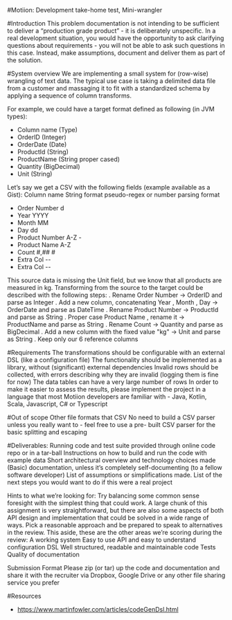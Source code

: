 #Motiion: Development take-home test, Mini-wrangler

#Introduction 
This problem documentation is not intending to be sufficient to deliver a “production grade product” - 
it is deliberately unspecific. In a real development situation, you would have the opportunity to ask 
clarifying questions about requirements - you will not be able to ask such questions in this case. 
Instead, make assumptions, document and deliver them as part of the solution. 

#System overview 
We are implementing a small system for (row-wise) wrangling of text data. The typical use case is 
taking a delimited data file from a customer and massaging it to fit with a standardized schema by 
applying a sequence of column transforms. 

For example, we could have a target format defined as following (in JVM types): 
- Column name (Type)
- OrderID (Integer)
- OrderDate (Date)
- ProductId (String)
- ProductName (String proper cased)
- Quantity (BigDecimal)
- Unit (String)

Let’s say we get a CSV with the following fields (example available as a Gist): 
Column name String format pseudo-regex or number parsing format 

- Order Number d 
- Year YYYY 
- Month MM 
- Day dd 
- Product Number A-Z - 
- Product Name A-Z 
- Count #,## # 
- Extra Col -- 
- Extra Col -- 

This source data is missing the Unit field, but we know that all products are measured in kg. 
Transforming from the source to the target could be described with the following steps: 
. Rename Order Number → OrderID and parse as Integer 
. Add a new column, concatenating Year , Month , Day → OrderDate and parse as DateTime 
. Rename Product Number → ProductId and parse as String 
. Proper case Product Name , rename it → ProductName and parse as String 
. Rename Count → Quantity and parse as BigDecimal 
. Add a new column with the fixed value "kg" → Unit and parse as String 
. Keep only our 6 reference columns 

#Requirements 
The transformations should be configurable with an external DSL (like a configuration file) 
The functionality should be implemented as a library, without (significant) external dependencies 
Invalid rows should be collected, with errors describing why they are invalid (logging them is fine for now) 
The data tables can have a very large number of rows In order to make it easier to assess the results, 
please implement the project in a language that most Motiion developers are familiar with - 
Java, Kotlin, Scala, Javascript, C# or Typescript 

#Out of scope 
Other file formats that CSV 
No need to build a CSV parser unless you really want to - feel free to use a pre- built CSV parser for 
the basic splitting and escaping 

#Deliverables:
Running code and test suite provided through online code repo or in a tar-ball 
Instructions on how to build and run the code with example data Short architectural overview and technology 
choices made (Basic) documentation, unless it’s completely self-documenting (to a fellow software developer) 
List of assumptions or simplifications made. List of the next steps you would want to do if this were a real project 

Hints to what we’re looking for: Try balancing some common sense foresight with the 
simplest thing that could work. A large chunk of this assignment is very straightforward, but there are also some 
aspects of both API design and implementation that could be solved in a wide range of ways. Pick a reasonable 
approach and be prepared to speak to alternatives in the review. This aside, these are the other areas we’re 
scoring during the review: A working system Easy to use API and easy to understand configuration DSL Well structured, 
readable and maintainable code Tests Quality of documentation 

Submission Format 
Please zip (or tar) up the code and documentation and share it with the recruiter via 
Dropbox, Google Drive or any other file sharing service you prefer 


#Resources
- https://www.martinfowler.com/articles/codeGenDsl.html